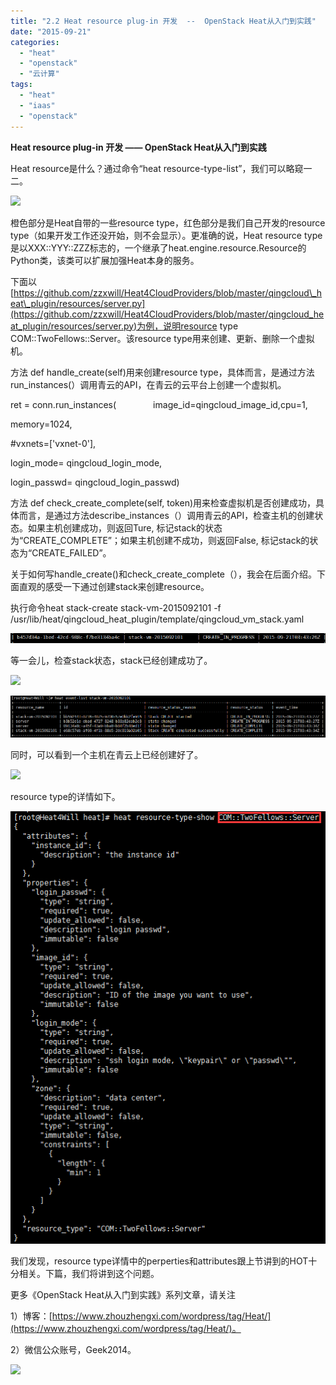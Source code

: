 ```yaml
---
title: "2.2 Heat resource plug-in 开发  --  OpenStack Heat从入门到实践"
date: "2015-09-21"
categories: 
  - "heat"
  - "openstack"
  - "云计算"
tags: 
  - "heat"
  - "iaas"
  - "openstack"
---
```


**Heat resource plug-in 开发 —— OpenStack Heat从入门到实践**

Heat resource是什么？通过命令“heat resource-type-list”，我们可以略窥一二。

![](images/1442827948.png)

橙色部分是Heat自带的一些resource type，红色部分是我们自己开发的resource type（如果开发工作还没开始，则不会显示）。更准确的说，Heat resource type是以XXX::YYY::ZZZ标志的，一个继承了heat.engine.resource.Resource的Python类，该类可以扩展加强Heat本身的服务。

下面以[https://github.com/zzxwill/Heat4CloudProviders/blob/master/qingcloud\_heat\_plugin/resources/server.py](https://github.com/zzxwill/Heat4CloudProviders/blob/master/qingcloud_heat_plugin/resources/server.py)为例，说明resource type COM::TwoFellows::Server。该resource type用来创建、更新、删除一个虚拟机。

方法 def handle\_create(self)用来创建resource type，具体而言，是通过方法run\_instances(）调用青云的API，在青云的云平台上创建一个虚拟机。

 ret = conn.run\_instances(               image\_id=qingcloud\_image\_id,cpu=1,

memory=1024,

#vxnets=\['vxnet-0'\],

login\_mode= qingcloud\_login\_mode,

 login\_passwd= qingcloud\_login\_passwd)

方法 def check\_create\_complete(self, token)用来检查虚拟机是否创建成功，具体而言，是通过方法describe\_instances（）调用青云的API，检查主机的创建状态。如果主机创建成功，则返回Ture, 标记stack的状态为“CREATE\_COMPLETE”；如果主机创建不成功，则返回False, 标记stack的状态为“CREATE\_FAILED”。

关于如何写handle\_create()和check\_create\_complete（），我会在后面介绍。下面直观的感受一下通过创建stack来创建resource。

执行命令heat stack-create stack-vm-2015092101 -f /usr/lib/heat/qingcloud\_heat\_plugin/template/qingcloud\_vm\_stack.yaml

![](images/1442827950.png)

等一会儿，检查stack状态，stack已经创建成功了。

![](images/1442827951.png)

![](images/1442827953.png)

同时，可以看到一个主机在青云上已经创建好了。

![](images/1442827955.png)

resource type的详情如下。

![](images/1442827956.png)

我们发现，resource type详情中的perperties和attributes跟上节讲到的HOT十分相关。下篇，我们将讲到这个问题。

更多《OpenStack Heat从入门到实践》系列文章，请关注

1）博客：[https://www.zhouzhengxi.com/wordpress/tag/Heat/](https://www.zhouzhengxi.com/wordpress/tag/Heat/)。

2）微信公众账号，Geek2014。

![](http://mmbiz.qpic.cn/mmbiz/AZ37fib0QltEAJAG0jb8ic7QmjxymctPGm5ll6l5wmX4icfaDnsFUPwJ4Gh7hIb7PcHsQLJicMwSlPqbWGaMAfKFYA/640?wx_fmt=jpeg&amp;wxfrom=5&amp;tp=webp&amp;wx_lazy=1)
